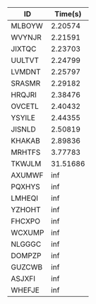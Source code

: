 |ID|Time(s)|
|-|-|
|MLBOYW|2.20574|
|WVYNJR|2.21591|
|JIXTQC|2.23703|
|UULTVT|2.24799|
|LVMDNT|2.25797|
|SRASMR|2.29182|
|HRQJRI|2.38476|
|OVCETL|2.40432|
|YSYILE|2.44355|
|JISNLD|2.50819|
|KHAKAB|2.89836|
|MRHTFS|3.77783|
|TKWJLM|31.51686|
|AXUMWF|inf|
|PQXHYS|inf|
|LMHEQI|inf|
|YZHOHT|inf|
|FHCXPO|inf|
|WCXUMP|inf|
|NLGGGC|inf|
|DOMPZP|inf|
|GUZCWB|inf|
|ASJXFI|inf|
|WHEFJE|inf|
